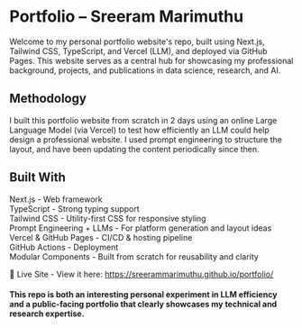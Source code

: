 # Portfolio – Sreeram Marimuthu
Welcome to my personal portfolio website's repo, built using Next.js, Tailwind CSS, TypeScript, and Vercel (LLM), and deployed via GitHub Pages. This website serves as a central hub for showcasing my professional background, projects, and publications in data science, research, and AI.

## Methodology 
I built this portfolio website from scratch in 2 days using an online Large Language Model (via Vercel) to test how efficiently an LLM could help design a professional website. I used prompt engineering to structure the layout, and have been updating the content periodically since then.

## Built With
Next.js - Web framework  
TypeScript - Strong typing support  
Tailwind CSS - Utility-first CSS for responsive styling  
Prompt Engineering + LLMs - For platform generation and layout ideas  
Vercel & GitHub Pages - CI/CD & hosting pipeline  
GitHub Actions - Deployment  
Modular Components - Built from scratch for reusability and clarity  

🔗 Live Site - View it here: https://sreerammarimuthu.github.io/portfolio/ 

#### This repo is both an interesting personal experiment in LLM efficiency and a public-facing portfolio that clearly showcases my technical and research expertise.
